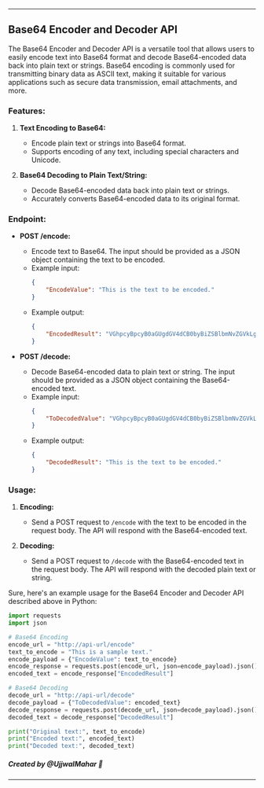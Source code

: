 
---

## Base64 Encoder and Decoder API

The Base64 Encoder and Decoder API is a versatile tool that allows users to easily encode text into Base64 format and decode Base64-encoded data back into plain text or strings. Base64 encoding is commonly used for transmitting binary data as ASCII text, making it suitable for various applications such as secure data transmission, email attachments, and more.

### Features:

1. **Text Encoding to Base64:**
   - Encode plain text or strings into Base64 format.
   - Supports encoding of any text, including special characters and Unicode.

2. **Base64 Decoding to Plain Text/String:**
   - Decode Base64-encoded data back into plain text or strings.
   - Accurately converts Base64-encoded data to its original format.

### Endpoint:

- **POST /encode:**
  - Encode text to Base64. The input should be provided as a JSON object containing the text to be encoded.
  - Example input:
    ```json
    {
        "EncodeValue": "This is the text to be encoded."
    }
    ```
  - Example output:
    ```json
    {
        "EncodedResult": "VGhpcyBpcyB0aGUgdGV4dCB0byBiZSBlbmNvZGVkLg=="
    }
    ```

- **POST /decode:**
  - Decode Base64-encoded data to plain text or string. The input should be provided as a JSON object containing the Base64-encoded text.
  - Example input:
    ```json
    {
        "ToDecodedValue": "VGhpcyBpcyB0aGUgdGV4dCB0byBiZSBlbmNvZGVkLg=="
    }
    ```
  - Example output:
    ```json
    {
        "DecodedResult": "This is the text to be encoded."
    }
    ```

### Usage:

1. **Encoding:**
   - Send a POST request to `/encode` with the text to be encoded in the request body. The API will respond with the Base64-encoded text.

2. **Decoding:**
   - Send a POST request to `/decode` with the Base64-encoded text in the request body. The API will respond with the decoded plain text or string.

Sure, here's an example usage for the Base64 Encoder and Decoder API described above in Python:

```python
import requests
import json

# Base64 Encoding
encode_url = "http://api-url/encode"
text_to_encode = "This is a sample text."
encode_payload = {"EncodeValue": text_to_encode}
encode_response = requests.post(encode_url, json=encode_payload).json()
encoded_text = encode_response["EncodedResult"]

# Base64 Decoding
decode_url = "http://api-url/decode"
decode_payload = {"ToDecodedValue": encoded_text}
decode_response = requests.post(decode_url, json=decode_payload).json()
decoded_text = decode_response["DecodedResult"]

print("Original text:", text_to_encode)
print("Encoded text:", encoded_text)
print("Decoded text:", decoded_text)
```

##### Created by @UjjwalMahar 💌 
---


